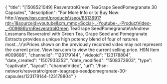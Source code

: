 {
    "title": "[1508521049] ResveratrolGreen TeaGrape SeedPomegranate  30 Capsules",
    "description": "For More Info or to Buy Now: http:\/\/www.hsn.com\/products\/seo\/8513691?rdr=1&sourceid=youtube&cm_mmc=Social-_-Youtube-_-ProductVideo-_-009686\r\nResveratrolGreen TeaGrape SeedPomegranate\nAndrew Lessmans Resveratrol with Green Tea, Grape Seed and Pomegranate Extracts provides a unique high potency blend of four of natures most...\r\nPrices shown on the previously recorded video may not represent the current price.  View hsn.com to view the current selling price. HSN Item #009686",
    "channelid": "123179144",
    "videoid": "123178804",
    "date_created": "1507933252",
    "date_modified": "1508372603",
    "type": "captivate",
    "layout": "channelVideo",
    "url": "\/hsn-network\/resveratrolgreen-teagrape-seedpomegranate-30-capsules\/123179144-123178804"
}